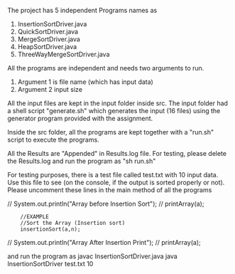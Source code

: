 The project has 5 independent Programs names as
1. InsertionSortDriver.java
2. QuickSortDriver.java
3. MergeSortDriver.java
4. HeapSortDriver.java
5. ThreeWayMergeSortDriver.java

All the programs are independent and needs two arguments to run. 
1. Argument 1 is file name (which has input data) 
2. Argument 2 input size 

All the input files are kept in the input folder inside src. The input folder had a shell script "generate.sh" which generates the input (16 files) using the generator program provided with the assignment.

Inside the src folder, all the programs are kept together with a "run.sh" script to execute the programs.

All the Results are "Appended" in Results.log file. For testing, please delete the Results.log and run the program as "sh run.sh"

For testing purposes, there is a test file called test.txt with 10 input data. Use this file to see (on the console, if the output is sorted properly or not). Please uncomment these lines in the main method of all the programs

//		System.out.println("Array before Insertion Sort");
//		printArray(a);
		
		//EXAMPLE
		//Sort the Array (Insertion sort)
		insertionSort(a,n);
		
//		System.out.println("Array After Insertion Print");
//		printArray(a);

and run the program as 
javac InsertionSortDriver.java
java InsertionSortDriver test.txt 10

